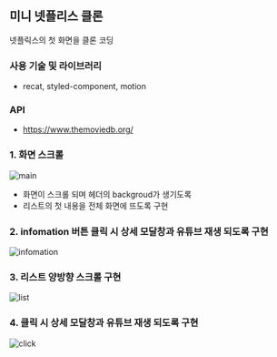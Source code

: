 ## 미니 넷플리스 클론
넷플릭스의 첫 화면을 클론 코딩

### 사용 기술 및 라이브러리
 - recat, styled-component, motion
### API
 - https://www.themoviedb.org/

### 1. 화면 스크롤
![main](https://github.com/user-attachments/assets/5e78590a-15fe-44bd-8b02-c8d932c046db)

- 화면이 스크롤 되며 헤더의 backgroud가 생기도록 
- 리스트의 첫 내용을 전체 화면에 뜨도록 구현

### 2. infomation 버튼 클릭 시 상세 모달창과 유튜브 재생 되도록 구현
![infomation](https://github.com/user-attachments/assets/b3619e26-fefd-4134-9fda-da402e4a61f0)

### 3. 리스트 양방향 스크롤 구현
![list](https://github.com/user-attachments/assets/094b7a99-7365-4805-9e2d-ab4c2284ba9b)

### 4. 클릭 시 상세 모달창과 유튜브 재생 되도록 구현
![click](https://github.com/user-attachments/assets/7af0deb6-ca5f-4285-b2bc-0bc114710a9f)
